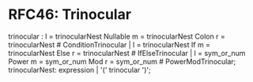 RFC46: Trinocular
=================












trinocular
    : l = trinocularNest Nullable m = trinocularNest Colon r = trinocularNest # ConditionTrinocular
    | l = trinocularNest If m = trinocularNest Else r = trinocularNest        # IfElseTrinocular
    | l = sym_or_num Power m = sym_or_num Mod r = sym_or_num                  # PowerModTrinocular;
trinocularNest: expression | '(' trinocular ')';
